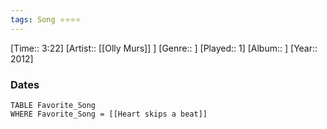 ```yaml
---
tags: Song ⭐⭐⭐⭐ 
---
```

[Time:: 3:22]
[Artist:: [[Olly Murs]] ]
[Genre:: ]
[Played:: 1]
[Album:: ]
[Year:: 2012]
### Dates
````dataview
TABLE Favorite_Song
WHERE Favorite_Song = [[Heart skips a beat]]
````